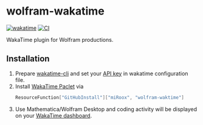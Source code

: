 # wolfram-wakatime

[![wakatime](https://wakatime.com/badge/github/miRoox/wolfram-wakatime.svg)](https://wakatime.com/badge/github/miRoox/wolfram-wakatime)
[![CI](https://github.com/miRoox/wolfram-wakatime/actions/workflows/ci.yml/badge.svg)](https://github.com/miRoox/wolfram-wakatime/actions/workflows/ci.yml)

WakaTime plugin for Wolfram productions.

## Installation

1. Prepare [wakatime-cli](https://github.com/wakatime/wakatime-cli/releases) and set your [API key](https://wakatime.com/settings#apikey) in wakatime configuration file.
2. Install [WakaTime Paclet](https://github.com/miRoox/wolfram-wakatime/releases) via 
   ```mathematica
   ResourceFunction["GitHubInstall"]["miRoox", "wolfram-waktime"]
   ```
3. Use Mathematica/Wolfram Desktop and  coding activity will be displayed on your [WakaTime dashboard](https://wakatime.com/).
